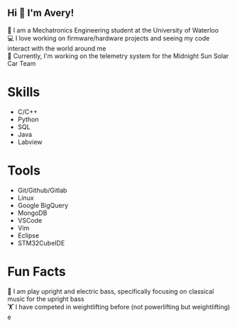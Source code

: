 ## Hi 👋 I'm Avery!
:school: I am a Mechatronics Engineering student at the University of Waterloo \
:computer: I love working on firmware/hardware projects and seeing my code interact with the world around me \
:red_car: Currently, I'm working on the telemetry system for the Midnight Sun Solar Car Team

# Skills
* C/C++
* Python
* SQL
* Java
* Labview

# Tools
* Git/Github/Gitlab
* Linux
* Google BigQuery
* MongoDB
* VSCode
* Vim
* Eclipse
* STM32CubeIDE

# Fun Facts
:musical_note: I am play upright and electric bass, specifically focusing on classical music for the upright bass \
🏋️ I have competed in weightlifting before (not powerlifting but weightlifting)
e
